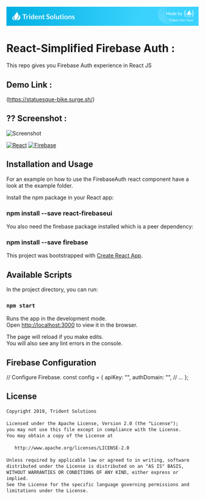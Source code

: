 
[![Screenshot](https://github.com/yuvarajmanivanan/React-Simplified-Firebase-Auth/blob/master/banner.png)](https://tridentnets.com/)

# React-Simplified Firebase Auth :

This repo gives you Firebase Auth experience in React JS

## Demo Link :

(https://statuesque-bike.surge.sh/)

## ?? Screenshot :

![Screenshot](https://user-images.githubusercontent.com/30695617/70412507-f4959f00-1a7a-11ea-9231-b6cb3488f481.png)

[![React](https://img.shields.io/badge/Platform-React%20JS-blue.svg)](https://reactjs.org/)
[![Firebase](https://img.shields.io/badge/Firebase-Auth-blue.svg)](https://firebase.google.com/)

## Installation and Usage

For an example on how to use the FirebaseAuth react component have a look at the example folder.

Install the npm package in your React app:

### npm install --save react-firebaseui

You also need the firebase package installed which is a peer dependency:

### npm install --save firebase


This project was bootstrapped with [Create React App](https://github.com/facebook/create-react-app).

## Available Scripts

In the project directory, you can run:

### `npm start`

Runs the app in the development mode.<br>
Open [http://localhost:3000](http://localhost:3000) to view it in the browser.

The page will reload if you make edits.<br>
You will also see any lint errors in the console.
 
## Firebase Configuration

// Configure Firebase.
const config = {
  apiKey: "",
  authDomain: "",
  // ...
};

## License

    Copyright 2019, Trident Solutions

    Licensed under the Apache License, Version 2.0 (the "License");
    you may not use this file except in compliance with the License.
    You may obtain a copy of the License at

       http://www.apache.org/licenses/LICENSE-2.0

    Unless required by applicable law or agreed to in writing, software
    distributed under the License is distributed on an "AS IS" BASIS,
    WITHOUT WARRANTIES OR CONDITIONS OF ANY KIND, either express or implied.
    See the License for the specific language governing permissions and
    limitations under the License.

